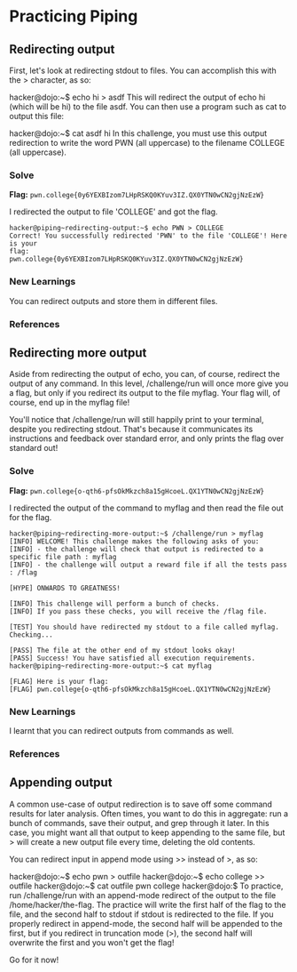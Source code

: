 # Practicing Piping

## Redirecting output
First, let's look at redirecting stdout to files. You can accomplish this with the > character, as so:

hacker@dojo:\~$ echo hi > asdf
This will redirect the output of echo hi (which will be hi) to the file asdf. You can then use a program such as cat to output this file:

hacker@dojo:\~$ cat asdf
hi
In this challenge, you must use this output redirection to write the word PWN (all uppercase) to the filename COLLEGE (all uppercase).

### Solve
**Flag:** `pwn.college{0y6YEXBIzom7LHpRSKQ0KYuv3IZ.QX0YTN0wCN2gjNzEzW}`

I redirected the output to file 'COLLEGE' and got the flag.
```
hacker@piping~redirecting-output:~$ echo PWN > COLLEGE
Correct! You successfully redirected 'PWN' to the file 'COLLEGE'! Here is your 
flag:
pwn.college{0y6YEXBIzom7LHpRSKQ0KYuv3IZ.QX0YTN0wCN2gjNzEzW}
```

### New Learnings
You can redirect outputs and store them in different files.

### References

## Redirecting more output
Aside from redirecting the output of echo, you can, of course, redirect the output of any command. In this level, /challenge/run will once more give you a flag, but only if you redirect its output to the file myflag. Your flag will, of course, end up in the myflag file!

You'll notice that /challenge/run will still happily print to your terminal, despite you redirecting stdout. That's because it communicates its instructions and feedback over standard error, and only prints the flag over standard out!

### Solve
**Flag:** `pwn.college{o-qth6-pfsOkMkzch8a15gHcoeL.QX1YTN0wCN2gjNzEzW}`

I redirected the output of the command to myflag and then read the file out for the flag.
```
hacker@piping~redirecting-more-output:~$ /challenge/run > myflag
[INFO] WELCOME! This challenge makes the following asks of you:
[INFO] - the challenge will check that output is redirected to a specific file path : myflag
[INFO] - the challenge will output a reward file if all the tests pass : /flag

[HYPE] ONWARDS TO GREATNESS!

[INFO] This challenge will perform a bunch of checks.
[INFO] If you pass these checks, you will receive the /flag file.

[TEST] You should have redirected my stdout to a file called myflag. Checking...

[PASS] The file at the other end of my stdout looks okay!
[PASS] Success! You have satisfied all execution requirements.
hacker@piping~redirecting-more-output:~$ cat myflag

[FLAG] Here is your flag:
[FLAG] pwn.college{o-qth6-pfsOkMkzch8a15gHcoeL.QX1YTN0wCN2gjNzEzW}
```

### New Learnings
I learnt that you can redirect outputs from commands as well.

### References

## Appending output
A common use-case of output redirection is to save off some command results for later analysis. Often times, you want to do this in aggregate: run a bunch of commands, save their output, and grep through it later. In this case, you might want all that output to keep appending to the same file, but > will create a new output file every time, deleting the old contents.

You can redirect input in append mode using >> instead of >, as so:

hacker@dojo:\~$ echo pwn > outfile
hacker@dojo:\~$ echo college >> outfile
hacker@dojo:\~$ cat outfile
pwn
college
hacker@dojo:$
To practice, run /challenge/run with an append-mode redirect of the output to the file /home/hacker/the-flag. The practice will write the first half of the flag to the file, and the second half to stdout if stdout is redirected to the file. If you properly redirect in append-mode, the second half will be appended to the first, but if you redirect in truncation mode (>), the second half will overwrite the first and you won't get the flag!

Go for it now!

